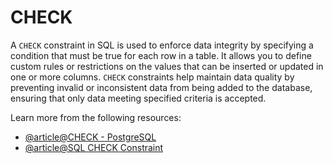 # CHECK

A `CHECK` constraint in SQL is used to enforce data integrity by specifying a condition that must be true for each row in a table. It allows you to define custom rules or restrictions on the values that can be inserted or updated in one or more columns. `CHECK` constraints help maintain data quality by preventing invalid or inconsistent data from being added to the database, ensuring that only data meeting specified criteria is accepted.

Learn more from the following resources:

- [@article@CHECK - PostgreSQL](https://neon.tech/postgresql/postgresql-tutorial/postgresql-check-constraint)
- [@article@SQL CHECK Constraint](https://www.w3schools.com/sql/sql_check.asp)
